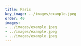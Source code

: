 ```yaml
---
title: Paris
key_image: ../images/example.jpeg
order: 40
images:
- ../images/example.jpeg
- ../images/example.jpeg
- ../images/example.jpeg
---
```

